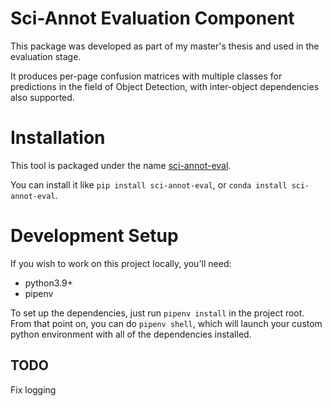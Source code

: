 # Sci-Annot Evaluation Component
This package was developed as part of my master's thesis and used in the evaluation stage.

It produces per-page confusion matrices with multiple classes for predictions in the field of Object Detection, with inter-object dependencies also supported.

# Installation
This tool is packaged under the name [sci-annot-eval](https://pypi.org/project/sci-annot-eval/).

You can install it like `pip install sci-annot-eval`, or `conda install sci-annot-eval`.

# Development Setup
If you wish to work on this project locally, you'll need:
- python3.9+
- pipenv

To set up the dependencies, just run `pipenv install` in the project root.
From that point on, you can do `pipenv shell`, which will launch your custom python environment with all of the dependencies installed.

## TODO
Fix logging